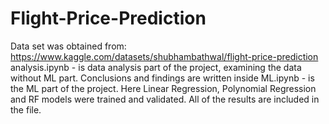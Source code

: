 # Flight-Price-Prediction

Data set was obtained from: https://www.kaggle.com/datasets/shubhambathwal/flight-price-prediction
analysis.ipynb - is data analysis part of the project, examining the data without ML part. Conclusions and findings are written inside
ML.ipynb - is the ML part of the project. Here Linear Regression, Polynomial Regression and RF models were trained and validated. All of the results are included in the file.
